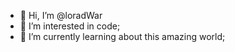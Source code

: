 - 👋 Hi, I’m @loradWar
- 👀 I’m interested in code; 
- 🌱 I’m currently learning  about this amazing world;


<!---
loradWar/loradWar is a ✨ special ✨ repository because its `README.md` (this file) appears on your GitHub profile.
You can click the Preview link to take a look at your changes.
--->
